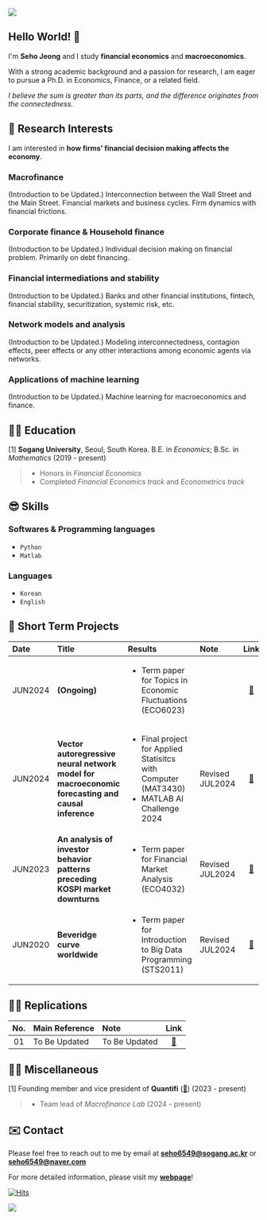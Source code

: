 <img src="https://capsule-render.vercel.app/api?type=waving&color=gradient&customColorList=27&height=100&section=header" />

## Hello World! 👋
I'm **Seho Jeong** and I study **financial economics** and **macroeconomics**.

With a strong academic background and a passion for research, I am eager to pursue a Ph.D. in Economics, Finance, or a related field.

*I believe the sum is greater than its parts, and the difference originates from the connectedness.*


## 🤩 Research Interests
I am interested in **how firms' financial decision making affects the economy**. 
### Macrofinance
(Introduction to be Updated.)
Interconnection between the Wall Street and the Main Street. Financial markets and business cycles. Firm dynamics with financial frictions.
### Corporate finance & Household finance
(Introduction to be Updated.)
Individual decision making on financial problem. Primarily on debt financing.
### Financial intermediations and stability
(Introduction to be Updated.) 
Banks and other financial institutions, fintech, financial stability, securitization, systemic risk, etc.
### Network models and analysis
(Introduction to be Updated.) 
Modeling interconnectedness, contagion effects, peer effects or any other interactions among economic agents via networks.
### Applications of machine learning
(Introduction to be Updated.) 
Machine learning for macroeconomics and finance.


## 👨‍🎓 Education
\[1\] **Sogang University**, Seoul, South Korea. B.E. in *Economics*; B.Sc. in *Mathematics* (2019 - present)
> - Honors in *Financial Economics* <br>
> - Completed *Financial Economics track* and *Econometrics track*


## 😎 Skills
### Softwares & Programming languages
- `Python` 
- `Matlab`
### Languages
- `Korean`
- `English`


## 📑 Short Term Projects
|Date   |Title                                                                         |Results                                                              |Note|Link|
|:------|:-----------------------------------------------------------------------------|:--------------------------------------------------------------------|:-----|:------:|
|JUN2024|**(Ongoing)**|<ul> <li> Term paper for Topics in Economic Fluctuations (ECO6023) </ul> | |[🔗]()|
|JUN2024|**Vector autoregressive neural network model for macroeconomic forecasting and causal inference**|<ul> <li>Final project for Applied Statisitcs with Computer (MAT3430) <li>MATLAB AI Challenge 2024</ul>  | Revised JUL2024|[🔗](https://github.com/zogvc/mlp-for-macroforecasting)|
|JUN2023|**An analysis of investor behavior patterns preceding KOSPI market downturns**|<ul> <li>Term paper for Financial Market Analysis (ECO4032)</ul>                   |Revised JUL2024|[🔗](https://github.com/zogvc/kospi-fear-and-greed-index)|
|JUN2020|**Beveridge curve worldwide**                                                 |<ul> <li>Term paper for Introduction to Big Data Programming (STS2011)</ul>        |Revised JUL2024|[🔗](https://github.com/zogvc/beveridge-curve-worldwide)|


## 🧑‍🏫 Replications
|No.   |Main Reference                                                                |Note                                                                 |Link   |
|:----:|:-----------------------------------------------------------------------------|:--------------------------------------------------------------------|:-----:|
|01|To Be Updated|To Be Updated|[🔗]()|


## 😶‍🌫️ Miscellaneous
[1] Founding member and vice president of **Quantifi** ([🔗](https://github.com/QuantifiSogang)) (2023 - present)
> - Team lead of *Macrofinance Lab* (2024 - present)

## ✉️ Contact
Please feel free to reach out to me by email at **seho6549@sogang.ac.kr** or **seho6549@naver.com**

For more detailed information, please visit my [**webpage**](https://zogvc.github.io/)!

[![Hits](https://hits.seeyoufarm.com/api/count/incr/badge.svg?url=https%3A%2F%2Fgithub.com%2Fzogvc&count_bg=%23DBDBDB&title_bg=%231D78F3&icon=github.svg&icon_color=%23E7E7E7&title=Welcome%21&edge_flat=false)](https://hits.seeyoufarm.com)

<img src="https://capsule-render.vercel.app/api?type=waving&color=gradient&customColorList=27&height=100&section=footer" />
